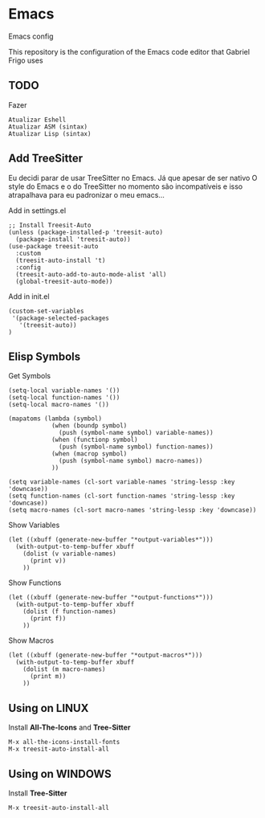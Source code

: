 # Emacs
Emacs config

This repository is the configuration of the Emacs code editor that Gabriel Frigo uses

## TODO
Fazer
```
Atualizar Eshell
Atualizar ASM (sintax)
Atualizar Lisp (sintax)
```

## Add TreeSitter
Eu decidi parar de usar TreeSitter no Emacs. Já que apesar de ser nativo
O style do Emacs e o do TreeSitter no momento são incompatíveis e isso
atrapalhava para eu padronizar o meu emacs...

Add in settings.el
``` elisp
;; Install Treesit-Auto
(unless (package-installed-p 'treesit-auto)
  (package-install 'treesit-auto))
(use-package treesit-auto
  :custom
  (treesit-auto-install 't)
  :config
  (treesit-auto-add-to-auto-mode-alist 'all)
  (global-treesit-auto-mode))
```

Add in init.el
``` elisp
(custom-set-variables
 '(package-selected-packages
   '(treesit-auto))
)
```

## Elisp Symbols
Get Symbols
``` elisp
(setq-local variable-names '())
(setq-local function-names '())
(setq-local macro-names '())

(mapatoms (lambda (symbol)
            (when (boundp symbol)
              (push (symbol-name symbol) variable-names))
            (when (functionp symbol)
              (push (symbol-name symbol) function-names))
            (when (macrop symbol)
              (push (symbol-name symbol) macro-names))
            ))

(setq variable-names (cl-sort variable-names 'string-lessp :key 'downcase))
(setq function-names (cl-sort function-names 'string-lessp :key 'downcase))
(setq macro-names (cl-sort macro-names 'string-lessp :key 'downcase))
```

Show Variables
``` elisp
(let ((xbuff (generate-new-buffer "*output-variables*")))
  (with-output-to-temp-buffer xbuff
    (dolist (v variable-names)
      (print v))
    ))
```

Show Functions
``` elisp
(let ((xbuff (generate-new-buffer "*output-functions*")))
  (with-output-to-temp-buffer xbuff
    (dolist (f function-names)
      (print f))
    ))
```

Show Macros
``` elisp
(let ((xbuff (generate-new-buffer "*output-macros*")))
  (with-output-to-temp-buffer xbuff
    (dolist (m macro-names)
      (print m))
    ))
```

## Using on LINUX
Install __All-The-Icons__ and __Tree-Sitter__
```
M-x all-the-icons-install-fonts
M-x treesit-auto-install-all
```

## Using on WINDOWS
Install __Tree-Sitter__
```
M-x treesit-auto-install-all
```
